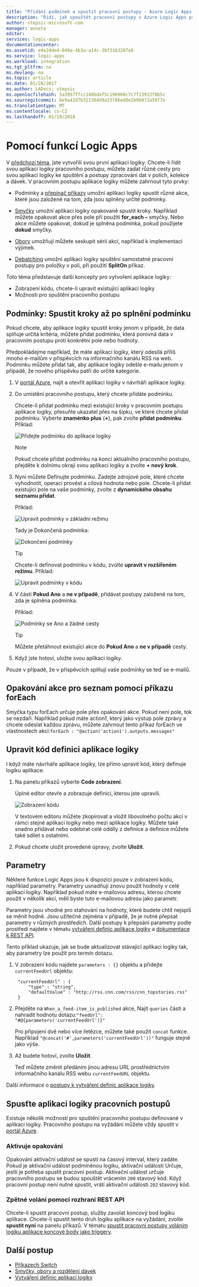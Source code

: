 ```yaml
---
title: "Přidání podmínek a spustit pracovní postupy - Azure Logic Apps | Microsoft Docs"
description: "Řídí, jak spouštět pracovní postupy v Azure Logic Apps přidáním podmíněnou logiku, aktivační události, akce a parametrů."
author: stepsic-microsoft-com
manager: anneta
editor: 
services: logic-apps
documentationcenter: 
ms.assetid: e4e24de4-049a-4b3a-a14c-3bf3163287a8
ms.service: logic-apps
ms.workload: integration
ms.tgt_pltfrm: na
ms.devlang: na
ms.topic: article
ms.date: 01/28/2017
ms.author: LADocs; stepsic
ms.openlocfilehash: 5a3957ffcc149bdaf5c196960c7c7f23913f8b5c
ms.sourcegitcommit: be9a42d7b321304d9a33786ed8e2b9b972a5977e
ms.translationtype: MT
ms.contentlocale: cs-CZ
ms.lasthandoff: 01/19/2018
---
```

# <a name="use-logic-apps-features"></a>Pomocí funkcí Logic Apps

V [předchozí téma](../logic-apps/quickstart-create-first-logic-app-workflow.md), jste vytvořili svou první aplikaci logiky. Chcete-li řídit svou aplikaci logiky pracovního postupu, můžete zadat různé cesty pro svou aplikaci logiky ke spuštění a postupy zpracování dat v polích, kolekce a dávek. V pracovním postupu aplikace logiky můžete zahrnout tyto prvky:

* Podmínky a [přepínač příkazy](../logic-apps/logic-apps-switch-case.md) umožní aplikaci logiky spustit různé akce, které jsou založené na tom, zda jsou splněny určité podmínky.

* [Smyčky](../logic-apps/logic-apps-loops-and-scopes.md) umožní aplikaci logiky opakovaně spustit kroky. Například můžete opakovat akce přes pole při použití **for_each –** smyčky. Nebo akce můžete opakovat, dokud je splněna podmínka, pokud použijete **dokud** smyčky.

* [Obory](../logic-apps/logic-apps-loops-and-scopes.md) umožňují můžete seskupit sérii akcí, například k implementaci výjimek.

* [Debatching](../logic-apps/logic-apps-loops-and-scopes.md) umožní aplikaci logiky spuštění samostatné pracovní postupy pro položky v poli, při použití **SplitOn** příkaz.

Toto téma představuje další koncepty pro vytvoření aplikace logiky:

* Zobrazení kódu, chcete-li upravit existující aplikaci logiky
* Možnosti pro spuštění pracovního postupu

## <a name="conditions-run-steps-only-after-meeting-a-condition"></a>Podmínky: Spustit kroky až po splnění podmínku

Pokud chcete, aby aplikace logiky spustit kroky jenom v případě, že data splňuje určitá kritéria, můžete přidat podmínku, která porovná data v pracovním postupu proti konkrétní pole nebo hodnoty.

Předpokládejme například, že máte aplikaci logiky, který odesílá příliš mnoho e-mailům v příspěvcích na informačního kanálu RSS na web. Podmínku můžete přidat tak, aby aplikace logiky odešle e-mailu jenom v případě, že nového příspěvku patří do určité kategorie.

1. V [portál Azure](https://portal.azure.com), najít a otevřít aplikaci logiky v návrháři aplikace logiky.

2. Do umístění pracovního postupu, který chcete přidáte podmínku. 

   Chcete-li přidat podmínku mezi existující kroky v pracovním postupu aplikace logiky, přesuňte ukazatel přes na šipku, ve které chcete přidat podmínku. 
   Vyberte **znaménko plus** (**+**), pak zvolte **přidat podmínku**. Příklad:

   ![Přidejte podmínku do aplikace logiky](./media/logic-apps-use-logic-app-features/add-condition.png)

   > [!NOTE]
   > Pokud chcete přidat podmínku na konci aktuálního pracovního postupu, přejděte k dolnímu okraji svou aplikaci logiky a zvolte **+ nový krok**.

3. Nyní můžete Definujte podmínku. Zadejte zdrojové pole, které chcete vyhodnotit, operaci provést a cílová hodnota nebo pole. Chcete-li přidat existující pole na vaše podmínky, zvolte z **dynamického obsahu seznamu přidat**.

   Příklad:

   ![Upravit podmínky v základní režimu](./media/logic-apps-use-logic-app-features/edit-condition-basic-mode.png)

   Tady je Dokončená podmínka:

   ![Dokončení podmínky](./media/logic-apps-use-logic-app-features/edit-condition-basic-mode-2.png)

   > [!TIP]
   > Chcete-li definovat podmínku v kódu, zvolte **upravit v rozšířeném režimu**. Příklad:
   > 
   > ![Upravit podmínky v kódu](./media/logic-apps-use-logic-app-features/edit-condition-advanced-mode.png)

4. V části **Pokud Ano** a **ne v případě**, přidávat postupy založené na tom, zda je splněna podmínka.

   Příklad:

   ![Podmínky se Ano a žádné cesty](./media/logic-apps-use-logic-app-features/condition-yes-no-path.png)

   > [!TIP]
   > Můžete přetáhnout existující akce do **Pokud Ano** a **ne v případě** cesty.

5. Když jste hotovi, uložte svou aplikaci logiky.

Pouze v případě, že v příspěvcích splňují vaše podmínky se teď se e-mailů.

## <a name="repeat-actions-over-a-list-with-foreach"></a>Opakování akce pro seznam pomocí příkazu forEach

Smyčka typu forEach určuje pole přes opakování akce. Pokud není pole, tok se nezdaří. Například pokud máte action1, který jako výstup pole zprávy a chcete odeslat každou zprávu, můžete zahrnout tento příkaz forEach ve vlastnostech akci:`forEach : "@action('action1').outputs.messages"`

## <a name="edit-the-code-definition-for-a-logic-app"></a>Upravit kód definici aplikace logiky

I když máte návrháře aplikace logiky, lze přímo upravit kód, který definuje logiku aplikace.

1. Na panelu příkazů vyberte **Code zobrazení**.

    Úplné editor otevře a zobrazuje definici, kterou jste upravili.

    ![Zobrazení kódu](media/logic-apps-use-logic-app-features/codeview.png)

    V textovém editoru můžete zkopírovat a vložit libovolného počtu akcí v rámci stejné aplikaci logiky nebo mezi aplikace logiky. 
    Můžete také snadno přidávat nebo odebírat celé oddíly z definice a definice můžete také sdílet s ostatními.

2. Pokud chcete uložit provedené úpravy, zvolte **Uložit**.

## <a name="parameters"></a>Parametry

Některé funkce Logic Apps jsou k dispozici pouze v zobrazení kódu, například parametry. Parametry usnadňují znovu použít hodnoty v celé aplikaci logiky. Například pokud máte e-mailovou adresu, kterou chcete použít v několik akcí, měli byste tuto e-mailovou adresu jako parametr.

Parametry jsou vhodné pro stahování na hodnoty, které budete chtít nejspíš se měnit hodně. Jsou užitečné zejména v případě, že je nutné přepsat parametry v různých prostředích. Další postupy k přepsání parametry podle prostředí najdete v tématu [vytváření definic aplikace logiky](../logic-apps/logic-apps-author-definitions.md) a [dokumentace k REST API](https://docs.microsoft.com/rest/api/logic).

Tento příklad ukazuje, jak se bude aktualizovat stávající aplikaci logiky tak, aby parametry lze použít pro termín dotazu.

1. V zobrazení kódu najdete `parameters : {}` objektu a přidejte `currentFeedUrl` objektu:

        "currentFeedUrl" : {
            "type" : "string",
            "defaultValue" : "http://rss.cnn.com/rss/cnn_topstories.rss"
        }

2. Přejděte na `When_a_feed-item_is_published` akce, Najít `queries` části a nahradit hodnotu dotazu:`"feedUrl": "#@{parameters('currentFeedUrl')}"` 

    Pro připojení dvě nebo více řetězce, můžete také použít `concat` funkce. 
    Například `"@concat('#',parameters('currentFeedUrl'))"` funguje stejně jako výše.

3.  Až budete hotoví, zvolte **Uložit**. 

    Teď můžete změnit předáním jinou adresu URL prostřednictvím informačního kanálu RSS webu `currentFeedURL` objektu.

Další informace o [postupy k vytváření definic aplikace logiky](../logic-apps/logic-apps-author-definitions.md).

## <a name="start-logic-app-workflows"></a>Spusťte aplikaci logiky pracovních postupů

Existuje několik možností pro spuštění pracovního postupu definované v aplikaci logiky. Pracovního postupu na vyžádání můžete vždy spustit v [portál Azure].

### <a name="recurrence-triggers"></a>Aktivuje opakování

Opakování aktivační událost se spustí na časový interval, který zadáte. Pokud je aktivační událost podmíněnou logiku, aktivační události Určuje, jestli je potřeba spustit pracovní postup. Aktivační událost určuje pracovního postupu se budou spouštět vrácením `200` stavový kód. Když pracovní postup není nutné spustit, vrátí aktivační události `202` stavový kód.

### <a name="callback-using-rest-apis"></a>Zpětné volání pomocí rozhraní REST API

Chcete-li spustit pracovní postup, služby zavolat koncový bod logiku aplikace. Chcete-li spustit tento druh logiku aplikace na vyžádání, zvolte **spustit nyní** na panelu příkazů. V tématu [spustit pracovní postupy voláním logiku aplikace koncové body jako triggery](../logic-apps/logic-apps-http-endpoint.md). 

<!-- Shared links -->
[portál Azure]: https://portal.azure.com

## <a name="next-steps"></a>Další postup

* [Příkazech Switch](../logic-apps/logic-apps-switch-case.md) 
* [Smyčky, obory a rozdělení dávek](../logic-apps/logic-apps-loops-and-scopes.md)
* [Vytváření definic aplikací logiky](../logic-apps/logic-apps-author-definitions.md)